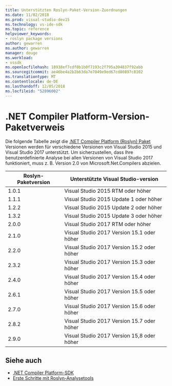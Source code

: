 ```yaml
---
title: Unterstützten Roslyn-Paket-Version-Zuordnungen
ms.date: 11/02/2018
ms.prod: visual-studio-dev15
ms.technology: vs-ide-sdk
ms.topic: reference
helpviewer_keywords:
- roslyn package versions
author: gewarren
ms.author: gewarren
manager: douge
ms.workload:
- vssdk
ms.openlocfilehash: 18938ef7cdf0b1b0f7193c2f795a394837f92abb
ms.sourcegitcommit: ae46be4a2b2b63da7e7049e9ed67cd80897c8102
ms.translationtype: MT
ms.contentlocale: de-DE
ms.lasthandoff: 12/05/2018
ms.locfileid: "52896002"
---
```

# <a name="net-compiler-platform-package-version-reference"></a>.NET Compiler Platform-Version-Paketverweis

Die folgende Tabelle zeigt die [.NET Compiler Platform (Roslyn) Paket](https://www.nuget.org/packages/Microsoft.Net.Compilers/) Versionen werden für verschiedene Versionen von Visual Studio 2015 und Visual Studio 2017 unterstützt. Um sicherzustellen, dass Ihre benutzerdefinierte Analyse bei allen Versionen von Visual Studio 2017 funktioniert, muss z. B. Version 2.0 von Microsoft.Net.Compilers abzielen.

| Roslyn-Paketversion | Unterstützte Visual Studio-version |
| - | - |
| 1.0.1 | Visual Studio 2015 RTM oder höher |
| 1.1.1 | Visual Studio 2015 Update 1 oder höher |
| 1.2.2 | Visual Studio 2015 Update 2 oder höher |
| 1.3.2 | Visual Studio 2015 Update 3 oder höher |
| 2.0.0 | Visual Studio 2017 RTM oder höher |
| 2.1.0 | Visual Studio 2017 Version 15.1 oder höher |
| 2.2.0 | Visual Studio 2017 Version 15.2 oder höher |
| 2.3.2 | Visual Studio 2017 Version 15.3 oder höher |
| 2.4.0 | Visual Studio 2017 Version 15.4 oder höher |
| 2.6.1 | Visual Studio 2017 Version 15.5 oder höher |
| 2.7.0 | Visual Studio 2017 Version 15.6 oder höher |
| 2.8.2 | Visual Studio 2017 Version 15.7 oder höher |
| 2.9.0 | Visual Studio 2017 Version 15,8 oder höher |

## <a name="see-also"></a>Siehe auch

- [.NET Compiler Platform-SDK](/dotnet/csharp/roslyn-sdk/)
- [Erste Schritte mit Roslyn-Analysetools](getting-started-with-roslyn-analyzers.md)